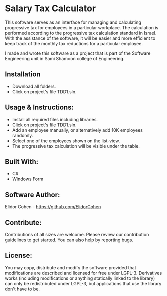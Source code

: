 # Salary Tax Calculator

This software serves as an interface for managing and calculating progressive tax for employees in a particular workplace. The calculation is performed according to the progressive tax calculation standard in Israel. With the assistance of the software, it will be easier and more efficient to keep track of the monthly tax reductions for a particular employee.

I made and wrote this software as a project that is part of the Software Engineering unit in Sami Shamoon college of Engineering.


## Installation

- Download all folders.
- Click on project's file TDD1.sln.

## Usage & Instructions:

- Install all required files including libraries.
- Click on project's file TDD1.sln.
- Add an employee manually, or alternatively add 10K employees randomly.
- Select one of the employees shown on the list-view.
- The progressive tax calculation will be visible under the table.

## Built With:
- C#
- Windows Form


## Software Author:

Elidor Cohen - https://github.com/ElidorCohen

## Contribute:
Contributions of all sizes are welcome. Please review our contribution guidelines to get started. You can also help by reporting bugs.

## License:
You may copy, distribute and modify the software provided that modifications are described and licensed for free under LGPL-3. Derivatives works (including modifications or anything statically linked to the library) can only be redistributed under LGPL-3, but applications that use the library don't have to be.

